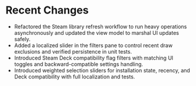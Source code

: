 # Recent Changes

- Refactored the Steam library refresh workflow to run heavy operations asynchronously and updated the view model to marshal UI updates safely.
- Added a localized slider in the filters pane to control recent draw exclusions and verified persistence in unit tests.
- Introduced Steam Deck compatibility flag filters with matching UI toggles and backward-compatible settings handling.
- Introduced weighted selection sliders for installation state, recency, and Deck compatibility with full localization and tests.
